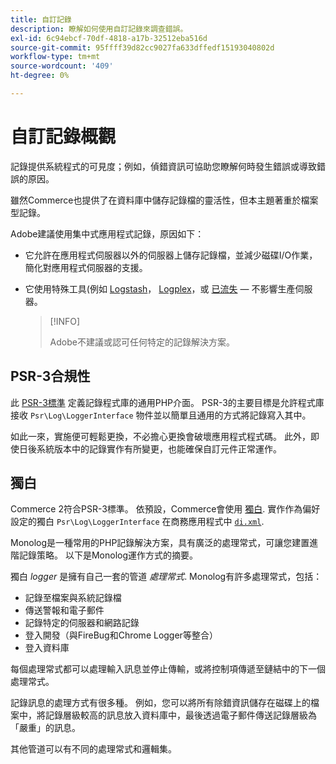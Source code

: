 ```yaml
---
title: 自訂記錄
description: 瞭解如何使用自訂記錄來調查錯誤。
exl-id: 6c94ebcf-70df-4818-a17b-32512eba516d
source-git-commit: 95ffff39d82cc9027fa633dffedf15193040802d
workflow-type: tm+mt
source-wordcount: '409'
ht-degree: 0%

---
```


# 自訂記錄概觀

記錄提供系統程式的可見度；例如，偵錯資訊可協助您瞭解何時發生錯誤或導致錯誤的原因。

雖然Commerce也提供了在資料庫中儲存記錄檔的靈活性，但本主題著重於檔案型記錄。

Adobe建議使用集中式應用程式記錄，原因如下：

- 它允許在應用程式伺服器以外的伺服器上儲存記錄檔，並減少磁碟I/O作業，簡化對應用程式伺服器的支援。

- 它使用特殊工具(例如 [Logstash]， [Logplex]，或 [已流失] — 不影響生產伺服器。

   >[!INFO]
   >
   >Adobe不建議或認可任何特定的記錄解決方案。

## PSR-3合規性

此 [PSR-3標準][laminas] 定義記錄程式庫的通用PHP介面。 PSR-3的主要目標是允許程式庫接收 `Psr\Log\LoggerInterface` 物件並以簡單且通用的方式將記錄寫入其中。

如此一來，實施便可輕鬆更換，不必擔心更換會破壞應用程式程式碼。 此外，即使日後系統版本中的記錄實作有所變更，也能確保自訂元件正常運作。

## 獨白

Commerce 2符合PSR-3標準。 依預設，Commerce會使用 [獨白]. 實作作為偏好設定的獨白 `Psr\Log\LoggerInterface` 在商務應用程式中 [`di.xml`][di].

Monolog是一種常用的PHP記錄解決方案，具有廣泛的處理常式，可讓您建置進階記錄策略。 以下是Monolog運作方式的摘要。

獨白 _logger_ 是擁有自己一套的管道 _處理常式_. Monolog有許多處理常式，包括：

- 記錄至檔案與系統記錄檔
- 傳送警報和電子郵件
- 記錄特定的伺服器和網路記錄
- 登入開發（與FireBug和Chrome Logger等整合）
- 登入資料庫

每個處理常式都可以處理輸入訊息並停止傳輸，或將控制項傳遞至鏈結中的下一個處理常式。

記錄訊息的處理方式有很多種。 例如，您可以將所有除錯資訊儲存在磁碟上的檔案中，將記錄層級較高的訊息放入資料庫中，最後透過電子郵件傳送記錄層級為「嚴重」的訊息。

其他管道可以有不同的處理常式和邏輯集。

<!-- link definitions -->

[di]: https://github.com/magento/magento2/blob/2.4/app/etc/di.xml#L9
[已流失]: https://www.fluentd.org/
[laminas]: https://docs.laminas.dev/laminas-log/
[Logplex]: https://devcenter.heroku.com/articles/logplex
[Logstash]: https://www.elastic.co/products/logstash
[獨白]: https://github.com/Seldaek/monolog
